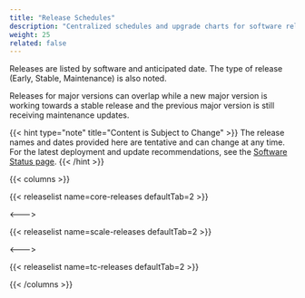 ```yaml
---
title: "Release Schedules"
description: "Centralized schedules and upgrade charts for software releases."
weight: 25
related: false
---
```


Releases are listed by software and anticipated date.
The type of release (Early, Stable, Maintenance) is also noted.

Releases for major versions can overlap while a new major version is working towards a stable release and the previous major version is still receiving maintenance updates.

{{< hint type="note" title="Content is Subject to Change" >}}
The release names and dates provided here are tentative and can change at any time.
For the latest deployment and update recommendations, see the [Software Status page](https://www.truenas.com/software-status/).
{{< /hint >}}

{{< columns >}}

{{< releaselist name=core-releases defaultTab=2 >}}

<--->

{{< releaselist name=scale-releases defaultTab=2 >}}

<--->

{{< releaselist name=tc-releases defaultTab=2 >}}

{{< /columns >}}
